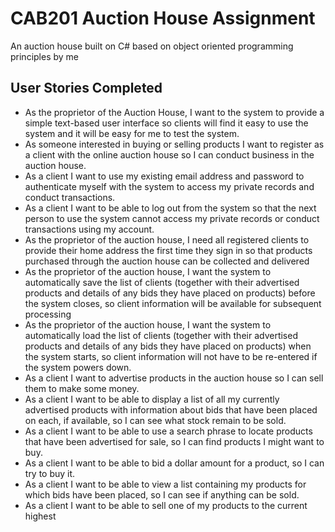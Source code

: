# CAB201 Auction House Assignment

An auction house built on C# based on object oriented programming principles by me

## User Stories Completed
- As the proprietor of the Auction House, I want to the system to provide a simple
text-based user interface so clients will find it easy to use the system and it will be easy
for me to test the system.
- As someone interested in buying or selling products I want to register as a client
with the online auction house so I can conduct business in the auction house.
- As a client I want to use my existing email address and password to authenticate
myself with the system to access my private records and conduct transactions.
- As a client I want to be able to log out from the system so that the next person to
use the system cannot access my private records or conduct transactions using my
account.
- As the proprietor of the auction house, I need all registered clients to provide
their home address the first time they sign in so that products purchased through the
auction house can be collected and delivered
- As the proprietor of the auction house, I want the system to automatically save
the list of clients (together with their advertised products and details of any bids they
have placed on products) before the system closes, so client information will be
available for subsequent processing
- As the proprietor of the auction house, I want the system to automatically load
the list of clients (together with their advertised products and details of any bids they
have placed on products) when the system starts, so client information will not have to
be re-entered if the system powers down.
- As a client I want to advertise products in the auction house so I can sell them to
make some money.
-  As a client I want to be able to display a list of all my currently advertised products
with information about bids that have been placed on each, if available, so I can see
what stock remain to be sold.
- As a client I want to be able to use a search phrase to locate products that have
been advertised for sale, so I can find products I might want to buy.
- As a client I want to be able to bid a dollar amount for a product, so I can try to
buy it.
- As a client I want to be able to view a list containing my products for which bids
have been placed, so I can see if anything can be sold.
- As a client I want to be able to sell one of my products to the current highest